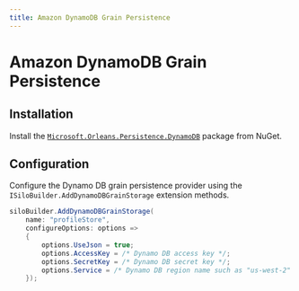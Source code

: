 ```yaml
---
title: Amazon DynamoDB Grain Persistence
---
```


# Amazon DynamoDB Grain Persistence

## Installation

Install the [`Microsoft.Orleans.Persistence.DynamoDB`](https://www.nuget.org/packages/Microsoft.Orleans.Persistence.DynamoDB) package from NuGet.

## Configuration

Configure the Dynamo DB grain persistence provider using the `ISiloBuilder.AddDynamoDBGrainStorage` extension methods.

``` csharp
siloBuilder.AddDynamoDBGrainStorage(
    name: "profileStore",
    configureOptions: options =>
    {
        options.UseJson = true;
        options.AccessKey = /* Dynamo DB access key */;
        options.SecretKey = /* Dynamo DB secret key */;
        options.Service = /* Dynamo DB region name such as "us-west-2" */;
    });
```
